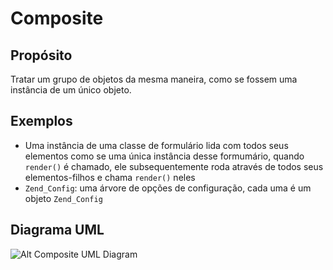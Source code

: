 # Composite

## Propósito

Tratar um grupo de objetos da mesma maneira, como se fossem uma instância de um 
único objeto.

## Exemplos

* Uma instância de uma classe de formulário lida com todos seus elementos como 
se uma única instância desse formumário, quando `render()` é chamado, ele 
subsequentemente roda através de todos seus elementos-filhos e chama `render()` 
neles
* `Zend_Config`: uma árvore de opções de configuração, cada uma é um objeto `Zend_Config`

## Diagrama UML

![Alt Composite UML Diagram](uml/uml.png)
